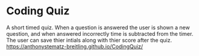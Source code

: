 # Coding Quiz
A short timed quiz. When a question is answered the user is shown a new question, and when answered incorrectly time is subtracted from the timer. The user can save thier intials along with thier score after the quiz. 
https://anthonystematz-breitling.github.io/CodingQuiz/
